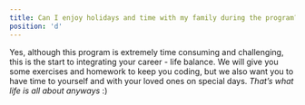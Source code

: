 ```yaml
---
title: Can I enjoy holidays and time with my family during the program?
position: 'd'
---
```

Yes, although this program is extremely time consuming and challenging, this is the start to integrating your career - life balance. We will give you some exercises and homework to keep you coding, but we also want you to have time to yourself and with your loved ones on special days. _That’s what life is all about anyways_ :)
